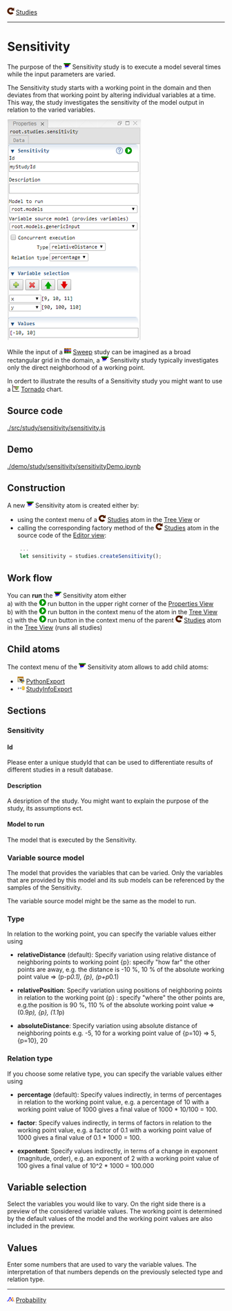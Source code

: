 ![](../../../../icons/studies.png) [Studies](../studies.md)

----

# Sensitivity
		
The purpose of the ![](../../../../icons/sensitivity.png) Sensitivity study is to execute a model several times while the input parameters are varied. 

The Sensitivity study starts with a working point in the domain and then deviates from that working point by altering individual variables at a time. This way, the study investigates the sensitivity of the model output in relation to the varied variables. 

![](../../../images/sensitivity.png)

While the input of a ![](../../../../icons/sweep.png) [Sweep](../sweep/sweep.md) study can be imagined as a broad rectangular grid in the domain, a ![](../../../../icons/sensitivity.png) Sensitivity study typically investigates only the direct neighborhood of a working point. 

In ordert to illustrate the results of a Sensitivity study you might want to use a ![](../../../../icons/tornado.png) [Tornado](../../result/tornado/tornado.md) chart. 

## Source code

[./src/study/sensitivity/sensitivity.js](../../../../src/study/sensitivity/sensitivity.js)

## Demo

[./demo/study/sensitivity/sensitivityDemo.ipynb](../../../../demo/study/sensitivity/sensitivityDemo.ipynb)

## Construction
		
A new ![](../../../../icons/sensitivity.png) Sensitivity atom is created either by: 

* using the context menu of a ![](../../../../icons/studies.png) [Studies](../studies.md) atom in the [Tree View](../../../views/treeView.md) or
* calling the corresponding factory method of the ![](../../../../icons/studies.png) [Studies](../studies.md) atom in the source code of the [Editor view](../../../views/editorView.md):

```javascript
    ...
    let sensitivity = studies.createSensitivity();	     
```

## Work flow	

You can **run** the ![](../../../../icons/sensitivity.png) Sensitivity atom either<br> 
a) with the ![](../../../../icons/run.png) run button in the upper right corner of the [Properties View](../../../views/propertiesView.md)<br>
b) with the ![](../../../../icons/run.png) run button in the context menu of the atom in the [Tree View](../../../views/treeView.md)<br>
c) with the ![](../../../../icons/run.png) run button in the context menu of the parent ![](../../../../icons/studies.png) [Studies](../studies.md) atom in the [Tree View](../../../views/treeView.md) (runs all studies)<br>

## Child atoms
		
The context menu of the ![](../../../../icons/sensitivity.png) Sensitivity atom allows to add child atoms: 

* ![](../../../../icons/pythonExport.png) [PythonExport](../pythonExport/pythonExport.md)
* ![](../../../../icons/studyInfoExport.png) [StudyInfoExport](../studyInfoExport/studyInfoExport.md)

## Sections

### Sensitivity

#### Id

Please enter a unique studyId that can be used to differentiate results of different studies in a result database.  

#### Description

A desription of the study. You might want to explain the purpose of the study, its assumptions ect. 

#### Model to run

The model that is executed by the Sensitivity.

### Variable source model

The model that provides the variables that can be varied. Only the variables that are provided by this model and its sub models can be referenced by the samples of the Sensitivity. 

The variable source model might be the same as the model to run.

### Type

In relation to the working point, you can specify the variable values either using

* **relativeDistance** (default): Specify variation using relative distance of neighboring points to working point {p}: specify "how far" the other points are away, e.g. the distance is -10 %, 10 % of the absolute working point value => (p-p*0.1), {p}, (p+p*0.1)

* **relativePosition**: Specify variation using positions of neighboring points in relation to the working point {p} : specify "where" the other points are, e.g.the position is 90 %, 110 % of the absolute working point value => (0.9*p), {p}, (1.1*p)

* **absoluteDistance**: Specify variation using absolute distance of neighboring points e.g. -5, 10 for a working point value of {p=10} => 5, {p=10}, 20

### Relation type

If you choose some relative type, you can specify the variable values either using

* **percentage** (default): Specify values indirectly, in terms of percentages in relation to the working point value, e.g. a percentage of 10 with a working point value of 1000 gives a final value of 1000 * 10/100 = 100.

* **factor**: Specify values indirectly, in terms of factors in relation to the working point value, e.g. a factor of 0.1 with a working point value of 1000 gives a final value of 0.1 * 1000 = 100.
	
* **expontent**: Specify values indirectly, in terms of a change in exponent (magnitude, order), e.g. an exponent of 2 with a working point value of 100 gives a final value of 10^2 * 1000 = 100.000

## Variable selection

Select the variables you would like to vary. On the right side there is a preview of the considered variable values. The working point is determined by the default values of the model and the working point values are also included in the preview. 

## Values

Enter some numbers that are used to vary the variable values. The interpretation of that numbers depends on the previously selected type and relation type. 

----

![](../../../../icons/probability.png) [Probability](../probability/probability.md)

